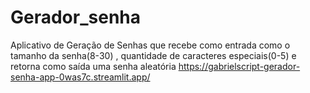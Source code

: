 # Gerador_senha
Aplicativo de Geração de Senhas que recebe como entrada como  o tamanho da senha(8-30) , quantidade de caracteres especiais(0-5) e retorna como saída uma senha aleatória 
https://gabrielscript-gerador-senha-app-0was7c.streamlit.app/
